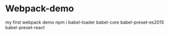 # Webpack-demo
my first webpack demo
npm i babel-loader babel-core babel-preset-es2015 babel-preset-react
